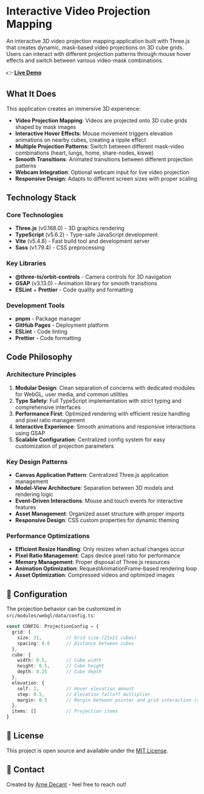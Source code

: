 # Interactive Video Projection Mapping

An interactive 3D video projection mapping application built with Three.js that creates dynamic, mask-based video projections on 3D cube grids. Users can interact with different projection patterns through mouse hover effects and switch between various video-mask combinations.

👉 [**Live Demo**](https://arnedecant.github.io/video-projection-mapping/)

## What It Does

This application creates an immersive 3D experience:

- **Video Projection Mapping**: Videos are projected onto 3D cube grids shaped by mask images
- **Interactive Hover Effects**: Mouse movement triggers elevation animations on nearby cubes, creating a ripple effect
- **Multiple Projection Patterns**: Switch between different mask-video combinations (heart, lungs, home, share-nodes, kiswe)
- **Smooth Transitions**: Animated transitions between different projection patterns
- **Webcam Integration**: Optional webcam input for live video projection
- **Responsive Design**: Adapts to different screen sizes with proper scaling

## Technology Stack

### Core Technologies
- **Three.js** (v0.168.0) - 3D graphics rendering
- **TypeScript** (v5.6.2) - Type-safe JavaScript development
- **Vite** (v5.4.8) - Fast build tool and development server
- **Sass** (v1.79.4) - CSS preprocessing

### Key Libraries
- **@three-ts/orbit-controls** - Camera controls for 3D navigation
- **GSAP** (v3.13.0) - Animation library for smooth transitions
- **ESLint** + **Prettier** - Code quality and formatting

### Development Tools
- **pnpm** - Package manager
- **GitHub Pages** - Deployment platform
- **ESLint** - Code linting
- **Prettier** - Code formatting

## Code Philosophy

### Architecture Principles

1. **Modular Design**: Clean separation of concerns with dedicated modules for WebGL, user media, and common utilities
2. **Type Safety**: Full TypeScript implementation with strict typing and comprehensive interfaces
3. **Performance First**: Optimized rendering with efficient resize handling and pixel ratio management
4. **Interactive Experience**: Smooth animations and responsive interactions using GSAP
5. **Scalable Configuration**: Centralized config system for easy customization of projection parameters

### Key Design Patterns

- **Canvas Application Pattern**: Centralized Three.js application management
- **Model-View Architecture**: Separation between 3D models and rendering logic
- **Event-Driven Interactions**: Mouse and touch events for interactive features
- **Asset Management**: Organized asset structure with proper imports
- **Responsive Design**: CSS custom properties for dynamic theming

### Performance Optimizations

- **Efficient Resize Handling**: Only resizes when actual changes occur
- **Pixel Ratio Management**: Caps device pixel ratio for performance
- **Memory Management**: Proper disposal of Three.js resources
- **Animation Optimization**: RequestAnimationFrame-based rendering loop
- **Asset Optimization**: Compressed videos and optimized images

## 🔧 Configuration

The projection behavior can be customized in `src/modules/webgl/data/config.ts`:

```typescript
const CONFIG: ProjectionConfig = {
  grid: {
    size: 21,         // Grid size (21x21 cubes)
    spacing: 0.6      // Distance between cubes
  },
  cube: {
    width: 0.5,       // Cube width
    height: 0.5,      // Cube height
    depth: 0.25       // Cube depth
  },
  elevation: {
    self: 2,          // Hover elevation amount
    step: 0.5,        // Elevation falloff multiplier
    margin: 0.5       // Margin between pointer and grid interaction (default)
  },
  items: []           // Projection items
}
```

## 📝 License

This project is open source and available under the [MIT License](LICENSE).

## 📧 Contact

Created by [Arne Decant](https://github.com/arnedecant) - feel free to reach out!
